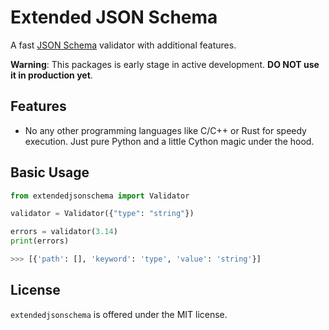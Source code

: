 # Extended JSON Schema

A fast [JSON Schema](https://json-schema.org/) validator with additional features.

**Warning**: This packages is early stage in active development. **DO NOT use it in production yet**.


## Features

- No any other programming languages like C/C++ or Rust for speedy execution. Just pure Python and a little Cython magic under the hood.

## Basic Usage
```python
from extendedjsonschema import Validator

validator = Validator({"type": "string"})

errors = validator(3.14)
print(errors)

>>> [{'path': [], 'keyword': 'type', 'value': 'string'}]
```

## License
`extendedjsonschema` is offered under the MIT license.